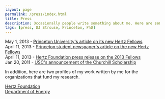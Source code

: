```yaml
---
layout: page
permalink: /press/index.html
title: Press
description: Occasionally people write something about me. Here are some articles touching on my work.
tags: [press, DJ Strouse, Princeton, PhD]
---
```

May 1, 2013 - [Princeton University's article on its new Hertz Fellows](http://www.princeton.edu/main/news/archive/S36/74/14S87/index.xml?section=topstories)<br>
April 11, 2013 - [Princeton student newspaper's article on the new Hertz Fellows](http://dailyprincetonian.com/news/2013/04/sinha-13-ousterhout-13-strouse-gs-receive-hertz-fellowships-2/)<br>
April 11, 2013 - [Hertz Foundation press release on the 2013 Fellows](http://www.hertzfoundation.org/dx/newsevents/pressrelease.aspx?d=201)<br>
Jan 20, 2011 - [USC's announcement of the Churchill Scholarship](http://news.usc.edu/#!/article/28075/First-USC-Student-to-Receive-Churchill-Scholarship)

In addition, here are two profiles of my work written by me for the organizations that fund my research.

[Hertz Foundation](http://www.hertzfoundation.org/dx/fellows/fellow_profile.aspx?d=11253)<br>
[Department of Energy](http://www.krellinst.org/csgf/community/fellows/profile?n=strouse2012)
